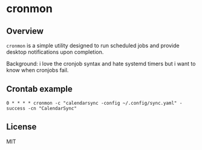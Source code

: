 # cronmon

## Overview

`cronmon` is a simple utility designed to run scheduled jobs and provide desktop notifications upon completion.

Background: i love the cronjob syntax and hate systemd timers but i want to know when cronjobs fail.

## Crontab example

```cron
0 * * * * cronmon -c "calendarsync -config ~/.config/sync.yaml" -success -cn "CalendarSync"
```

## License

MIT
